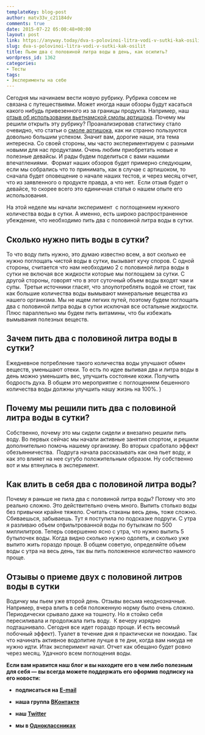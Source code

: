```yaml
---
templateKey: blog-post
author: matv33v_c21184dv
comments: true
date: 2015-07-22 05:00:48+00:00
layout: post
link: https://anyway.today/dva-s-polovinoi-litra-vodi-v-sutki-kak-osilit/
slug: dva-s-polovinoi-litra-vodi-v-sutki-kak-osilit
title: Пьем два с половиной литра воды в день, как осилить?
wordpress_id: 1362
categories:
- Тесты
tags:
- Эксперименты на себе
---
```


Сегодня мы начинаем вести новую рубрику. Рубрика совсем не связана с путешествиями. Может иногда наши обзоры будут касаться какого нибудь привезенного из за границы продукта. Например, наш [отзыв об использовании вьетнамской смолы артишока](http://anyway.today/otziv-ob-ispolzovanii-smoli-artishoka/). Почему мы решили открыть эту рубрику? Проанализировав статистику стало очевидно, что статьи о [смоле артишока](http://anyway.today/smola-artishoka-iz-vietnama-lichnii-opit-ispolzovaniya/), как ни странно пользуются довольно большим успехом. Значит вам, дорогие наши, эта тема интересна. Со своей стороны, мы часто экспериментируем с разными новыми для нас продуктами. Очень любим приобретать новые и полезные девайсы. И рады будем поделиться с вами нашими впечатлениями.  Формат наших обзоров будет примерно следующим, если мы собрались что то принимать, как в случае с артишоком, то сначала будет оповещение о начале наших тестов, и через месяц отчет, что из заявленного о продукте правда, а что нет.  Если отзыв будет о девайсе, то скорее всего это единичная статья о нашем опыте его использования.




На этой неделе мы начали эксперимент  с поглощением нужного количества воды в сутки. А именно, есть широко распространенное убеждение, что необходимо пить два с половиной литра воды в сутки.




<!-- more -->





## Сколько нужно пить воды в сутки?




То что воду пить нужно, это думаю известно всем, а вот сколько ее нужно поглощать чистой воды в сутки, вызывает кучу споров. С одной стороны, считается что нам необходимо 2 с половиной литра воды в сутки не включая все жидкости которые мы поглощаем за сутки. С другой стороны, говорят что в этот суточный объем воды входят чаи и супы.  Третьи источники гласят, что злоупотреблять водой не стоит, так как большие количества воды вымывают минеральные вещества из нашего организма. Мы не ищем легких путей, поэтому будем поглощать два с половиной литра воды в сутки исключая все остальные жидкости. Плюс параллельно мы будем пить витамины, что бы избежать вымывания полезных веществ.





## Зачем пить два с половиной литра воды в сутки?




Ежедневное потребление такого количества воды улучшают обмен веществ, уменьшают отеки. То есть по идее выпивая два и литра воды в день можно уменьшить вес, улучшить состояние кожи. Получить бодрость духа. В общем это мероприятие с поглощением бешенного количества воды должны улучшить нашу жизнь на 100%. )





## Почему мы решили пить два с половиной литра воды в сутки?




Собственно, почему это мы сидели сидели и внезапно решили пить воду. Во первых сейчас мы начали активные занятия спортом, и решили дополнительно помочь нашему организму. Во вторых сработало эффект обезъянничества.  Подруга начала рассказывать как она пьет воду, и как это влияет на нее сугубо положительным образом. Ну собственно вот и мы втянулись в эксперимент.





## Как влить в себя два с половиной литра воды?




Почему я раньше не пила два с половиной литра воды? Потому что это реально сложно. Это действительно очень много. Выпить столько воды без привычки крайне тяжело. Считать стаканы весь день, тоже сложно. Сбиваешься, забываешь. Тут я поступила по подсказке подруги. С утра я разливаю объем отфильтрованной воды по бутылкам по 500 миллилитров. Теперь совершенно ясно с утра, что нужно выпить 5 бутылочек воды. Когда видно сколько нужно одолеть, и сколько уже выпито жить гораздо проще. В общем советую, определяйте объем воды с утра на весь день, так вы пить положенное количество намного проще.





## Отзывы о приеме двух с половиной литров воды в сутки




Водичку мы пьем уже второй день. Отзывы весьма неоднозначные. Например, вчера влить в себя положенную норму было очень сложно. Периодически срывало даже на тошноту. Но я стойко себя пересиливала и продолжала пить воду.  К вечеру изрядно подташнивало. Сегодня все идет гораздо проще. И есть весомый побочный эффект). Туалет в течение дня я практически не покидаю. Так что начинать активное водопитие лучше в те дни, когда вам никуда не нужно идти. Итак эксперимент начат. Отчет как обещано будет ровно через месяц. Удачного всем поглощения воды.


**Если вам нравится наш блог и вы находите его в чем либо полезным для себя — вы всегда можете поддержать его оформив подписку на его новости:**



	
  * **подписаться на** [**E-mail**](https://feedburner.google.com/fb/a/mailverify?uri=Anywaytoday&amp;loc=en_US)

	
  * **наша группа** [**ВКонтакте**](http://vk.com/public90452188)

	
  * **наш [Twitter](https://twitter.com/TodayAnyway)**

	
  * **мы в [Одноклассниках](http://ok.ru/group/54402107244544)**



